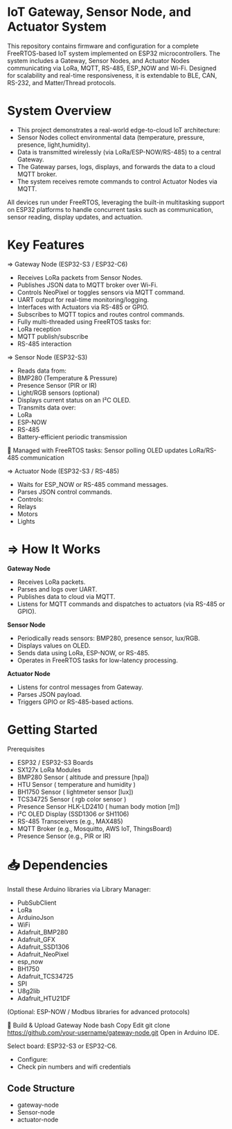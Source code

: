 #  IoT Gateway, Sensor Node, and Actuator System
This repository contains firmware and configuration for a complete FreeRTOS-based IoT system implemented on ESP32 microcontrollers. The system includes a Gateway, Sensor Nodes, and Actuator Nodes communicating via LoRa, MQTT, RS-485, ESP_NOW and Wi-Fi. Designed for scalability and real-time responsiveness, it is extendable to BLE, CAN, RS-232, and Matter/Thread protocols.

# System Overview
- This project demonstrates a real-world edge-to-cloud IoT architecture:
- Sensor Nodes collect environmental data (temperature, pressure, presence, light,humidity).
- Data is transmitted wirelessly (via LoRa/ESP-NOW/RS-485) to a central Gateway.
- The Gateway parses, logs, displays, and forwards the data to a cloud MQTT broker.
- The system receives remote commands to control Actuator Nodes via MQTT.

All devices run under FreeRTOS, leveraging the built-in multitasking support on ESP32 platforms to handle concurrent tasks such as communication, sensor reading, display updates, and actuation.

# Key Features
  =>  Gateway Node (ESP32-S3 / ESP32-C6)
  - Receives LoRa packets from Sensor Nodes.
  - Publishes JSON data to MQTT broker over Wi-Fi.
  - Controls NeoPixel or toggles sensors via MQTT command.
  - UART output for real-time monitoring/logging.
  - Interfaces with Actuators via RS-485 or GPIO.
  - Subscribes to MQTT topics and routes control commands.
  - Fully multi-threaded using FreeRTOS tasks for:
  - LoRa reception
  - MQTT publish/subscribe
  - RS-485 interaction

 =>  Sensor Node (ESP32-S3)
  - Reads data from:
  - BMP280 (Temperature & Pressure)
  - Presence Sensor (PIR or IR)
  - Light/RGB sensors (optional)
  - Displays current status on an I²C OLED.
  - Transmits data over:
  - LoRa
  - ESP-NOW
  - RS-485
  - Battery-efficient periodic transmission

🧠 Managed with FreeRTOS tasks:
Sensor polling
OLED updates
LoRa/RS-485 communication

=>  Actuator Node (ESP32-S3 / RS-485)
  - Waits for ESP_NOW or RS-485 command messages.
  - Parses JSON control commands.
  - Controls:
  - Relays
  - Motors
  - Lights

# =>  How It Works
 **Gateway Node**
 - Receives LoRa packets.
 - Parses and logs over UART.
 - Publishes data to cloud via MQTT.
 - Listens for MQTT commands and dispatches to actuators (via RS-485 or GPIO).

**Sensor Node**
- Periodically reads sensors: BMP280, presence sensor, lux/RGB.
- Displays values on OLED.
- Sends data using LoRa, ESP-NOW, or RS-485.
- Operates in FreeRTOS tasks for low-latency processing.

**Actuator Node**
- Listens for control messages from Gateway.
- Parses JSON payload.
- Triggers GPIO or RS-485-based actions.

#  Getting Started
Prerequisites
- ESP32 / ESP32-S3 Boards
- SX127x LoRa Modules
- BMP280 Sensor ( altitude and pressure [hpa])
- HTU Sensor ( temperature and humidity )
- BH1750 Sensor ( lightmeter sensor [lux])
- TCS34725 Sensor ( rgb color sensor )
- Presence Sensor HLK-LD2410 ( human body motion [m])
- I²C OLED Display (SSD1306 or SH1106)
- RS-485 Transceivers (e.g., MAX485)
- MQTT Broker (e.g., Mosquitto, AWS IoT, ThingsBoard)
- Presence Sensor (e.g., PIR or IR)

# 📥 Dependencies
Install these Arduino libraries via Library Manager:
- PubSubClient
- LoRa
- ArduinoJson
- WiFi
- Adafruit_BMP280
- Adafruit_GFX
- Adafruit_SSD1306
- Adafruit_NeoPixel
- esp_now
- BH1750
- Adafruit_TCS34725
- SPI
- U8g2lib
- Adafruit_HTU21DF

(Optional: ESP-NOW / Modbus libraries for advanced protocols)

🚀 Build & Upload
Gateway Node
bash
Copy
Edit
git clone https://github.com/your-username/gateway-node.git
Open in Arduino IDE.

Select board: ESP32-S3 or ESP32-C6.
- Configure:
- Check pin numbers and wifi credentials

## Code Structure

- gateway-node
- Sensor-node
- actuator-node



